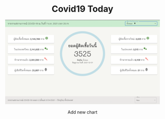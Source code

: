 <h1 align="center">Covid19 Today</h1>
<img src="./src/images/exampleWebsite.png"/>
<p align="center">Add new chart</p>

